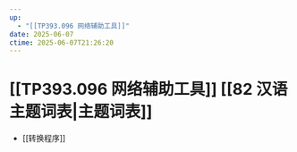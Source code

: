 ```yaml
---
up:
  - "[[TP393.096 网络辅助工具]]"
date: 2025-06-07
ctime: 2025-06-07T21:26:20
---
```


# [[TP393.096 网络辅助工具]] [[82 汉语主题词表|主题词表]]

- [[转换程序]]
